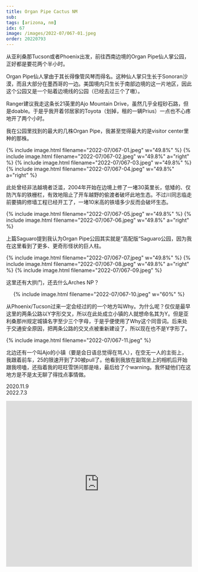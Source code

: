 ```yaml
---
title: Organ Pipe Cactus NM
sub: 
tags: [arizona, nm]
idx: 67
image: /images/2022-07/067-01.jpeg
order: 20220793
---
```


从亚利桑那Tucson或者Phoenix出发，前往西南边境的Organ Pipe仙人掌公园，正好都是要花两个半小时。

Organ Pipe仙人掌由于其长得像管风琴而得名。这种仙人掌只生长于Sonoran沙漠，而且大部分在墨西哥的一边。美国境内只生长于南部边境的这一片地区，因此这个公园又是一个贴着边境线的公园（已经去过三个了嗷）。

Ranger建议我走这条长21英里的Ajo Mountain Drive，虽然几乎全程砂石路，但是doable。于是乎我开着邻居家的Toyota（划掉，租的一辆Prius）一点也不心疼地开了两个小时。

我在公园里找到的最大的几株Organ Pipe，我甚至觉得最大的是visitor center里种的那株。

{% include image.html filename="2022-07/067-01.jpeg" w="49.8%" %}
{% include image.html filename="2022-07/067-02.jpeg" w="49.8%" a="right" %}
{% include image.html filename="2022-07/067-03.jpeg" w="49.8%" %}
{% include image.html filename="2022-07/067-04.jpeg" w="49.8%" a="right" %}

此处曾经非法越境者泛滥，2004年开始在边境上修了一堵30英里长，低矮的、仅防汽车的铁栅栏，有效地阻止了开车越野的偷渡者破坏此地生态。不过川同志临走前要搞的修墙工程已经开工了，一堵10米高的铁墙多少反而会破坏生态。

{% include image.html filename="2022-07/067-05.jpeg" w="49.8%" %}
{% include image.html filename="2022-07/067-06.jpeg" w="49.8%" a="right" %}

上篇Saguaro提到我认为Organ Pipe公园其实就是“高配版“Saguaro公园，因为我在这里看到了更多、更奇形怪状的巨人柱。

{% include image.html filename="2022-07/067-07.jpeg" w="49.8%" %}
{% include image.html filename="2022-07/067-08.jpeg" w="49.8%" a="right" %}
{% include image.html filename="2022-07/067-09.jpeg" %}

这里还有大拱门，还去什么Arches NP？

<p style="text-align: center">
{% include image.html filename="2022-07/067-10.jpeg" w="60%" %}
</p>

从Phoenix/Tucson过来一定会经过的的一个地方叫Why。为什么呢？仅仅是最早这里的两条公路以Y字形交叉，所以在此处成立小镇的人就想命名其为Y。但是亚利桑那州规定城镇名字至少三个字母，于是乎便使用了Why这个同音词。后来处于交通安全原因，把两条公路的交叉点被重新建设了，所以现在也不是Y字形了。

{% include image.html filename="2022-07/067-11.jpeg" %}

北边还有一个叫Ajo的小镇（要是会日语总觉得在骂人），在空无一人的主街上，我跟着前车，25的限速开到了30被pull了。他看到我放在副驾坐上的相机后开始跟我唠嗑，还指着我的旺旺雪饼问那是啥，最后给了个warning。我怀疑他们在这地方是不是太无聊了得找点事情做。

2020.11.9<br>
2022.7.3

<iframe src="https://www.google.com/maps/embed?pb=!1m14!1m8!1m3!1d1733237.0859837516!2d-112.80326!3d31.9546922!3m2!1i1024!2i768!4f13.1!3m3!1m2!1s0x812ac8a2fbc87f2f%3A0x777a71e8ef089f03!2sKris%20Eggle%20Visitor%20Center!5e0!3m2!1sen!2sus!4v1662833068058!5m2!1sen!2sus" width="100%" height="450" style="border:0;" allowfullscreen="" loading="lazy" referrerpolicy="no-referrer-when-downgrade"></iframe>
